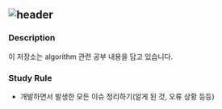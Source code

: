 ![header](https://capsule-render.vercel.app/api?type=cylinder&color=auto&height=150&section=header&text=Algorithm%20Study&animation=fadeIn&fontSize=30)
---
<h3> Description </h3>

<p> 이 저장소는 algorithm 관련 공부 내용을 담고 있습니다.</p>

<h3> Study Rule </h3>

- <p> 개발하면서 발생한 모든 이슈 정리하기(알게 된 것, 오류 상황 등등)</p>

















